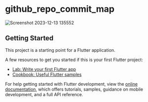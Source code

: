# github_repo_commit_map

![Screenshot 2023-12-13 135552](https://github.com/sumit-coder/github_repo_commit_map/assets/55745378/bc149e85-6c67-44fe-8cce-a276998f0d97)

## Getting Started

This project is a starting point for a Flutter application.

A few resources to get you started if this is your first Flutter project:

- [Lab: Write your first Flutter app](https://docs.flutter.dev/get-started/codelab)
- [Cookbook: Useful Flutter samples](https://docs.flutter.dev/cookbook)

For help getting started with Flutter development, view the
[online documentation](https://docs.flutter.dev/), which offers tutorials,
samples, guidance on mobile development, and a full API reference.
